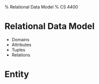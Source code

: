 % Relational Data Model
% CS 4400

# Relational Data Model

- Domains
- Attributes
- Tuples
- Relations

# Entity